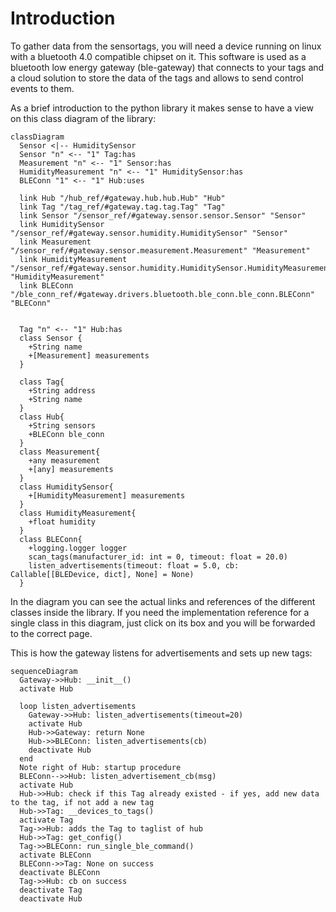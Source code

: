 # Introduction
To gather data from the sensortags, you will need a device running on linux with a bluetooth 4.0 compatible chipset on it. This software is used as a bluetooth low energy gateway (ble-gateway) that connects to your tags and a cloud solution to store the data of the tags and allows to send control events to them.

As a brief introduction to the python library it makes sense to have a view on this class diagram of the library:

``` mermaid
classDiagram
  Sensor <|-- HumiditySensor
  Sensor "n" <-- "1" Tag:has
  Measurement "n" <-- "1" Sensor:has
  HumidityMeasurement "n" <-- "1" HumiditySensor:has
  BLEConn "1" <-- "1" Hub:uses

  link Hub "/hub_ref/#gateway.hub.hub.Hub" "Hub"
  link Tag "/tag_ref/#gateway.tag.tag.Tag" "Tag"
  link Sensor "/sensor_ref/#gateway.sensor.sensor.Sensor" "Sensor"
  link HumiditySensor "/sensor_ref/#gateway.sensor.humidity.HumiditySensor" "Sensor"
  link Measurement "/sensor_ref/#gateway.sensor.measurement.Measurement" "Measurement"
  link HumidityMeasurement "/sensor_ref/#gateway.sensor.humidity.HumiditySensor.HumidityMeasurement" "HumidityMeasurement"
  link BLEConn "/ble_conn_ref/#gateway.drivers.bluetooth.ble_conn.ble_conn.BLEConn" "BLEConn"


  Tag "n" <-- "1" Hub:has
  class Sensor {
    +String name
    +[Measurement] measurements
  }

  class Tag{
    +String address
    +String name
  }
  class Hub{
    +String sensors
    +BLEConn ble_conn
  }
  class Measurement{
    +any measurement
    +[any] measurements
  }
  class HumiditySensor{
    +[HumidityMeasurement] measurements
  }
  class HumidityMeasurement{
    +float humidity
  }
  class BLEConn{
    +logging.logger logger
    scan_tags(manufacturer_id: int = 0, timeout: float = 20.0)
    listen_advertisements(timeout: float = 5.0, cb: Callable[[BLEDevice, dict], None] = None)
  }
```
In the diagram you can see the actual links and references of the different classes inside the library. If you need the implementation reference for a single class in this diagram, just click on its box and you will be forwarded to the correct page.

This is how the gateway listens for advertisements and sets up new tags:

``` mermaid
sequenceDiagram
  Gateway->>Hub: __init__()
  activate Hub

  loop listen_advertisements
    Gateway->>Hub: listen_advertisements(timeout=20)
    activate Hub
    Hub->>Gateway: return None
    Hub->>BLEConn: listen_advertisements(cb)
    deactivate Hub
  end
  Note right of Hub: startup procedure
  BLEConn-->>Hub: listen_advertisement_cb(msg)
  activate Hub
  Hub->>Hub: check if this Tag already existed - if yes, add new data to the tag, if not add a new tag
  Hub->>Tag: __devices_to_tags()
  activate Tag
  Tag->>Hub: adds the Tag to taglist of hub
  Hub->>Tag: get_config()
  Tag->>BLEConn: run_single_ble_command()
  activate BLEConn
  BLEConn->>Tag: None on success
  deactivate BLEConn
  Tag->>Hub: cb on success
  deactivate Tag
  deactivate Hub
```